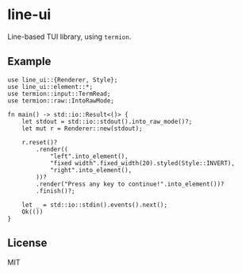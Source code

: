 # line-ui

Line-based TUI library, using `termion`.

## Example

```rust,no_run
use line_ui::{Renderer, Style};
use line_ui::element::*;
use termion::input::TermRead;
use termion::raw::IntoRawMode;

fn main() -> std::io::Result<()> {
    let stdout = std::io::stdout().into_raw_mode()?;
    let mut r = Renderer::new(stdout);

    r.reset()?
        .render((
            "left".into_element(),
            "fixed width".fixed_width(20).styled(Style::INVERT),
            "right".into_element(),
        ))?
        .render("Press any key to continue!".into_element())?
        .finish()?;

    let _ = std::io::stdin().events().next();
    Ok(())
}
```

## License

MIT
